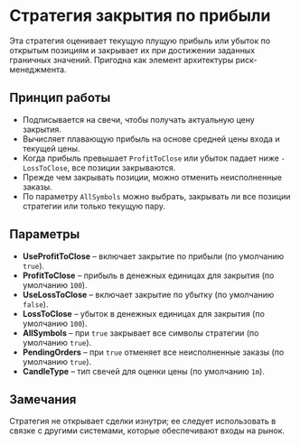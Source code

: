 # Стратегия закрытия по прибыли

Эта стратегия оценивает текущую плущую прибыль или убыток по открытым позициям и закрывает их при достижении заданных граничных значений. Пригодна как элемент архитектуры риск-менеджмента.

## Принцип работы
- Подписывается на свечи, чтобы получать актуальную цену закрытия.
- Вычисляет плавающую прибыль на основе средней цены входа и текущей цены.
- Когда прибыль превышает `ProfitToClose` или убыток падает ниже `-LossToClose`, все позиции закрываются.
- Прежде чем закрывать позиции, можно отменить неисполненные заказы.
- По параметру `AllSymbols` можно выбрать, закрывать ли все позиции стратегии или только текущую пару.

## Параметры
- **UseProfitToClose** – включает закрытие по прибыли (по умолчанию `true`).
- **ProfitToClose** – прибыль в денежных единицах для закрытия (по умолчанию `100`).
- **UseLossToClose** – включает закрытие по убытку (по умолчанию `false`).
- **LossToClose** – убыток в денежных единицах для закрытия (по умолчанию `100`).
- **AllSymbols** – при `true` закрывает все символы стратегии (по умолчанию `true`).
- **PendingOrders** – при `true` отменяет все неисполненные заказы (по умолчанию `true`).
- **CandleType** – тип свечей для оценки цены (по умолчанию `1m`).

## Замечания
Стратегия не открывает сделки изнутри; ее следует использовать в связке с другими системами, которые обеспечивают входы на рынок.
